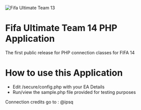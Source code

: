 ![Fifa Ultimate Team 13](http://officialrtv.com/wp-content/uploads/2013/07/FIFA14logoTEXTrgb.jpg)

# Fifa Ultimate Team 14 PHP Application

The first public release for PHP connection classes for FIFA 14

# How to use this Application

* Edit /secure/config.php with your EA Details
* Run/view the sample.php file provided for testing purposes

Connection credits go to : @ipsq
